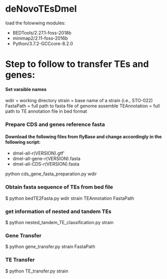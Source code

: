 # deNovoTEsDmel


load the folowwing modules: 
- BEDTools/2.27.1-foss-2018b
-  minimap2/2.11-foss-2016b
-  Python/3.7.2-GCCcore-8.2.0



# Step to follow to transfer TEs and genes:

#### Set varaible names

wdir = working directory
strain = base name of a strain (i.e., STO-022)
FastaPath = full path to fasta file of genome assemble
TEAnnotation = full path to TE annotation file in bed format


### Prepare CDS and genes reference fasta

#### Download the following files from flyBase and change accordingly in the following script:

- dmel-all-r(VERSION).gtf'
- dmel-all-gene-r(VERSION).fasta
- dmel-all-CDS-r(VERSION).fasta

python cds_gene_fasta_preparation.py wdir

### Obtain fasta sequence of TEs from bed file

$ python bedTE2Fasta.py wdir strain TEAnnotation FastaPath

### get information of nested and tandem TEs

$ python nested_tandem_TE_classification.py strain

### Gene Transfer 

$ python gene_transfer.py strain FastaPath

### TE Transfer 

$ python TE_transfer.py strain

